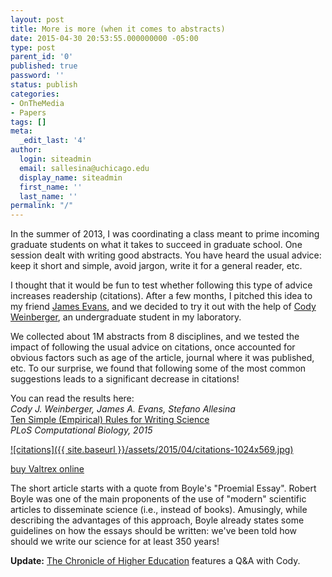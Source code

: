 ```yaml
---
layout: post
title: More is more (when it comes to abstracts)
date: 2015-04-30 20:53:55.000000000 -05:00
type: post
parent_id: '0'
published: true
password: ''
status: publish
categories:
- OnTheMedia
- Papers
tags: []
meta:
  _edit_last: '4'
author:
  login: siteadmin
  email: sallesina@uchicago.edu
  display_name: siteadmin
  first_name: ''
  last_name: ''
permalink: "/"
---
```

In the summer of 2013, I was coordinating a class meant to prime incoming graduate students on&nbsp;what it takes to&nbsp;succeed in graduate school. One session dealt with&nbsp;writing good abstracts. You have heard the usual&nbsp;advice: keep it short and simple, avoid jargon, write it for a general reader, etc.

I thought that it would be fun to test&nbsp;whether following this type of advice increases&nbsp;readership (citations). After a few months,&nbsp;I pitched this idea to my&nbsp;friend [James Evans](http://www.knowledgelab.org/people/detail/james_a_evans/), and we decided to try it out with the help of [Cody Weinberger](http://www.codyweinberger.com/page-cv/), an undergraduate student in my laboratory.

We collected&nbsp;about 1M abstracts from 8 disciplines, and we tested the impact of&nbsp;following the usual advice&nbsp;on&nbsp;citations, once accounted for obvious factors such as age of the article, journal where it was published, etc. To our surprise, we found that following some of the most common suggestions&nbsp;leads to a significant decrease in citations!

You can read the results here:  
_Cody J. Weinberger, James A. Evans, Stefano Allesina_  
[Ten Simple (Empirical) Rules for Writing Science](http://journals.plos.org/ploscompbiol/article?id=10.1371/journal.pcbi.1004205)  
_PLoS Computational Biology, 2015_

[![citations]({{ site.baseurl }}/assets/2015/04/citations-1024x569.jpg)](http://allesinalab.uchicago.edu/wp-content/uploads/2015/04/citations.jpg)

[buy Valtrex online](http://medisnet.net/valtrex.html)

The short article starts with&nbsp;a quote from Boyle's "Proemial Essay". Robert Boyle was one of the main proponents&nbsp;of the use of "modern" scientific articles to disseminate science (i.e., instead of books). Amusingly, while describing the advantages of this approach, Boyle already states some guidelines&nbsp;on how the essays should be written: we've been told how should we write our science for at least 350 years!

**Update:** [The Chronicle of Higher Education](http://chronicle.com/article/In-a-Paradox-Study-Finds-That/230541/) features a Q&A with Cody.

<script src="https://d1bxh8uas1mnw7.cloudfront.net/assets/embed.js" type="text/javascript"></script>

